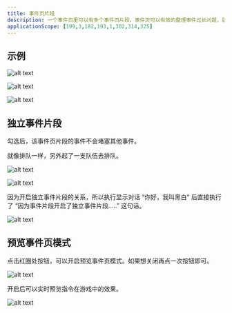 ```yaml
---
title: 事件页片段
description: 一个事件页里可以有多个事件页片段。事件页可以有效的整理事件过长问题，就像打组一样
applicationScope: [199,3,182,193,1,302,314,325]
---
```


## 示例

![alt text](https://cdn.gcw.wiki/gcw/image/zh_hans/commands/event/eventpagefragment/image.png)

![alt text](https://cdn.gcw.wiki/gcw/image/zh_hans/commands/event/eventpagefragment/image-1.png)

![alt text](https://cdn.gcw.wiki/gcw/image/zh_hans/commands/event/eventpagefragment/1.gif)

## 独立事件片段

勾选后，该事件页片段的事件不会堵塞其他事件。

就像排队一样，另外起了一支队伍去排队。

![alt text](https://cdn.gcw.wiki/gcw/image/zh_hans/commands/event/eventpagefragment/image-2.png)

![alt text](https://cdn.gcw.wiki/gcw/image/zh_hans/commands/event/eventpagefragment/image-3.png)

因为开启独立事件片段的关系，所以执行显示对话 “你好，我叫黑白” 后直接执行了 “因为事件片段开启了独立事件片段.....” 这句话。

![alt text](https://cdn.gcw.wiki/gcw/image/zh_hans/commands/event/eventpagefragment/image-4.png)

## 预览事件页模式

点击红圈处按钮，可以开启预览事件页模式。如果想关闭再点一次按钮即可。

![alt text](https://cdn.gcw.wiki/gcw/image/zh_hans/commands/event/eventpagefragment/image-5.png)

开启后可以实时预览指令在游戏中的效果。

![alt text](https://cdn.gcw.wiki/gcw/image/zh_hans/commands/event/eventpagefragment/image-6.png)
